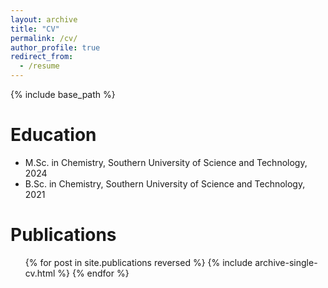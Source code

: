 ```yaml
---
layout: archive
title: "CV"
permalink: /cv/
author_profile: true
redirect_from:
  - /resume
---
```


{% include base_path %}

Education
======
* M.Sc. in Chemistry, Southern University of Science and Technology, 2024
* B.Sc. in Chemistry, Southern University of Science and Technology, 2021

Publications
======
  <ul>{% for post in site.publications reversed %}
    {% include archive-single-cv.html %}
  {% endfor %}</ul>
  
